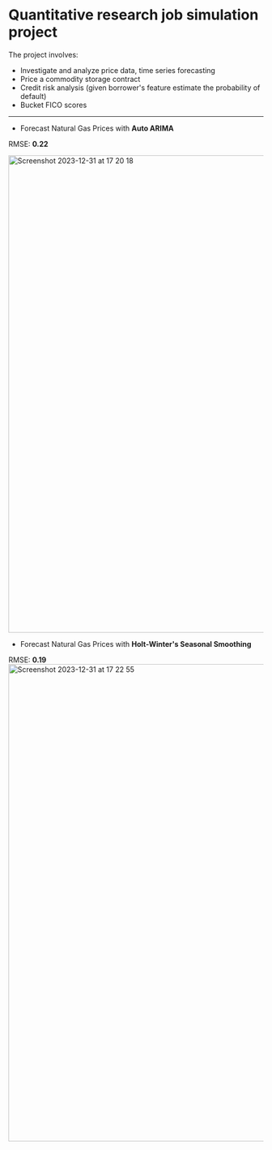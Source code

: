 # Quantitative research job simulation project
The project involves:
* Investigate and analyze price data, time series forecasting
* Price a commodity storage contract
* Credit risk analysis (given borrower's feature estimate the probability of default)
* Bucket FICO scores

***

* Forecast Natural Gas Prices with **Auto ARIMA**
  
RMSE: **0.22**

<img width="941" alt="Screenshot 2023-12-31 at 17 20 18" src="https://github.com/romanakarpyn/quantitative_research_job_simulation/assets/93349637/320cb8ba-7656-4c5c-977e-df17fe184296">

* Forecast Natural Gas Prices with **Holt-Winter's Seasonal Smoothing**
  
RMSE: **0.19**
<img width="941" alt="Screenshot 2023-12-31 at 17 22 55" src="https://github.com/romanakarpyn/quantitative_research_job_simulation/assets/93349637/f651c2ec-99e2-4b31-8aac-c26dadaf4933">
